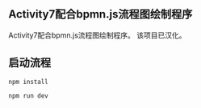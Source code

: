 ## Activity7配合bpmn.js流程图绘制程序
Activity7配合bpmn.js流程图绘制程序。
该项目已汉化。
## 启动流程
```
npm install

npm run dev
```